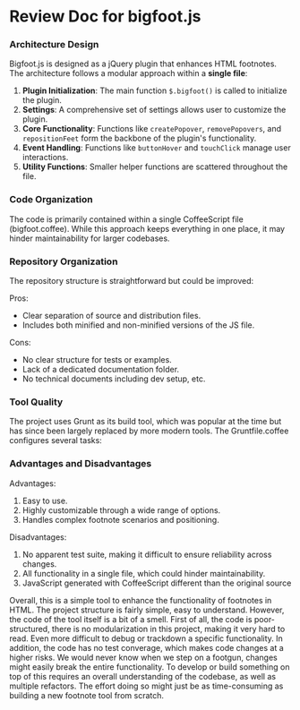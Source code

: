 # Review Doc for bigfoot.js

### Architecture Design

Bigfoot.js is designed as a jQuery plugin that enhances HTML footnotes. The architecture follows a modular approach within a **single file**:

1. **Plugin Initialization**: The main function `$.bigfoot()` is called to initialize the plugin.
2. **Settings**: A comprehensive set of settings allows user to customize the plugin.
3. **Core Functionality**: Functions like `createPopover`, `removePopovers`, and `repositionFeet` form the backbone of the plugin's functionality.
4. **Event Handling**: Functions like `buttonHover` and `touchClick` manage user interactions.
5. **Utility Functions**: Smaller helper functions are scattered throughout the file.

### Code Organization

The code is primarily contained within a single CoffeeScript file (bigfoot.coffee). While this approach keeps everything in one place, it may hinder maintainability for larger codebases.

### Repository Organization

The repository structure is straightforward but could be improved:

Pros:
- Clear separation of source and distribution files.
- Includes both minified and non-minified versions of the JS file.

Cons:
- No clear structure for tests or examples.
- Lack of a dedicated documentation folder.
- No technical documents including dev setup, etc.

### Tool Quality

The project uses Grunt as its build tool, which was popular at the time but has since been largely replaced by more modern tools. The Gruntfile.coffee configures several tasks:


### Advantages and Disadvantages

Advantages:
1. Easy to use.
2. Highly customizable through a wide range of options.
3. Handles complex footnote scenarios and positioning.

Disadvantages:
1. No apparent test suite, making it difficult to ensure reliability across changes.
2. All functionality in a single file, which could hinder maintainability.
3. JavaScript generated with CoffeeScript different than the original source

Overall, this is a simple tool to enhance the functionality of footnotes in HTML. The project structure is fairly simple, easy to understand. However, the code of the tool itself is a bit of a smell. First of all, the code is poor-structured, there is no modularization in this project, making it very hard to read. Even more difficult to debug or trackdown a specific functionality. In addition, the code has no test converage, which makes code changes at a higher risks. We would never know when we step on a footgun, changes might easily break the entire functionality. To develop or build something on top of this requires an overall understanding of the codebase, as well as multiple refactors. The effort doing so might just be as time-consuming as building a new footnote tool from scratch.
